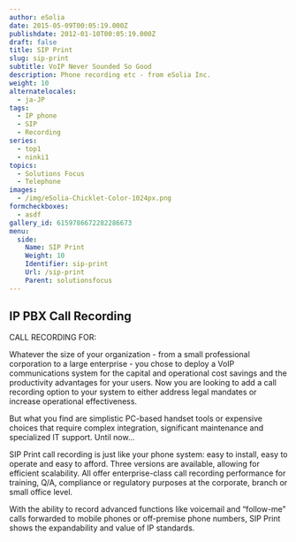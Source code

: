 ```yaml
---
author: eSolia
date: 2015-05-09T00:05:19.000Z
publishdate: 2012-01-10T00:05:19.000Z
draft: false
title: SIP Print
slug: sip-print
subtitle: VoIP Never Sounded So Good
description: Phone recording etc - from eSolia Inc.
weight: 10
alternatelocales:
  - ja-JP
tags:
  - IP phone
  - SIP
  - Recording
series:
  - top1
  - ninki1
topics:
  - Solutions Focus
  - Telephone
images:
  - /img/eSolia-Chicklet-Color-1024px.png
formcheckboxes:
  - asdf
gallery_id: 6159786672282286673
menu:
  side:
    Name: SIP Print
    Weight: 10
    Identifier: sip-print
    Url: /sip-print
    Parent: solutionsfocus
---
```


## IP PBX Call Recording

CALL RECORDING FOR:

Whatever the size of your organization - from a small professional corporation to a large enterprise - you chose to deploy a VoIP communications system for the capital and operational cost savings and the productivity advantages for your users. Now you are looking to add a call recording option to your system to either address legal mandates or increase operational effectiveness.

But what you find are simplistic PC-based handset tools or expensive choices that require complex integration, significant maintenance and specialized IT support. Until now...

SIP Print call recording is just like your phone system: easy to install, easy to operate and easy to afford. Three versions are available, allowing for efficient scalability. All offer enterprise-class call recording performance for training, Q/A, compliance or regulatory purposes at the corporate, branch or small office level.

With the ability to record advanced functions like voicemail and “follow-me” calls forwarded to mobile phones or off-premise phone numbers, SIP Print shows the expandability and value of IP standards.
